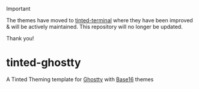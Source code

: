 > [!IMPORTANT]
> The themes have moved to [tinted-terminal] where they have been improved & will be actively maintained. This repository will no longer be updated.
> 
> Thank you!

# tinted-ghostty

A Tinted Theming template for [Ghostty] with [Base16] themes

[Ghostty]: https://ghostty.org
[Base16]: https://github.com/tinted-theming/home/blob/main/styling.md
[tinted-terminal]: https://github.com/tinted-theming/tinted-terminal
